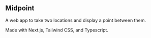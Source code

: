## Midpoint

A web app to take two locations and display a point between them. 

Made with Next.js, Tailwind CSS, and Typescript.
